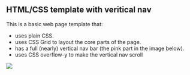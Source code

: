 ## HTML/CSS template with veritical nav

This is a basic web page template that:

* uses plain CSS.
* uses CSS Grid to layout the core parts of the page.
* has a full (nearly) vertical nav bar (the pink part in the image below).
* uses CSS overflow-y to make the vertical nav scroll


![](https://rogerpence.com/storage/images/nav-bar-on-left.2458497.65347.png?1/storage/images/nav-bar-on-left.2458497.65347.png?1)

